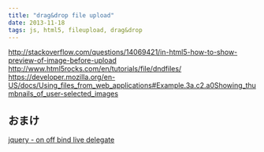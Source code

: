 ```yaml
---
title: "drag&drop file upload"
date: 2013-11-18
tags: js, html5, fileupload, drag&drop
---
```






<http://stackoverflow.com/questions/14069421/in-html5-how-to-show-preview-of-image-before-upload>
<http://www.html5rocks.com/en/tutorials/file/dndfiles/>
<https://developer.mozilla.org/en-US/docs/Using_files_from_web_applications#Example.3a.c2.a0Showing_thumbnails_of_user-selected_images>


## おまけ

[jquery - on off bind live delegate](http://tacamy.hatenablog.com/entry/2013/03/03/213113)